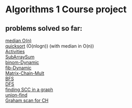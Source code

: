 # Algorithms 1 Course project

## problems solved so far:
[median O(n)]()</br>
[quicksort](https://github.com/Yannnyan/Algor1/blob/main/src/Median.java#:~:text=static%20void-,quick_sort_better,-(int%5B%5D%20array%2C%20int)) (O(nlogn)) (with median in O(n))</br>
[Activities](https://github.com/Yannnyan/Algor1/blob/main/src/GreedyAlgor/Activities_Problem.java#:~:text=public%20class-,Activities_Problem,-%7B)</br>
[SubArraySum]()</br>
[binom-Dynamic]()</br>
[fib-Dynamic]()</br>
[Matrix-Chain-Mult]()</br>
[BFS]()</br>
[DFS]()</br>
[finding SCC in a graph]()</br>
[union-find]()</br>
[Graham scan for CH]()</br>



